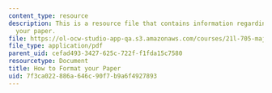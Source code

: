 ```yaml
---
content_type: resource
description: This is a resource file that contains information regarding how to format
  your paper.
file: https://ol-ocw-studio-app-qa.s3.amazonaws.com/courses/21l-705-major-authors-rewriting-genesis-paradise-lost-and-twentieth-century-fantasy-spring-2009/7f3ca022886a646c90f7b9a6f4927893_MIT21L_705S09_assn04.pdf
file_type: application/pdf
parent_uid: cefad493-3427-625c-722f-f1fda15c7580
resourcetype: Document
title: How to Format your Paper
uid: 7f3ca022-886a-646c-90f7-b9a6f4927893
---
```

